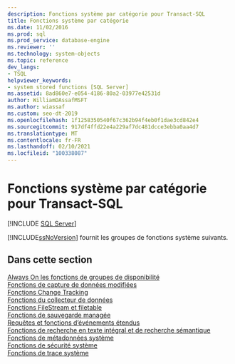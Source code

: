 ```yaml
---
description: Fonctions système par catégorie pour Transact-SQL
title: Fonctions système par catégorie
ms.date: 11/02/2016
ms.prod: sql
ms.prod_service: database-engine
ms.reviewer: ''
ms.technology: system-objects
ms.topic: reference
dev_langs:
- TSQL
helpviewer_keywords:
- system stored functions [SQL Server]
ms.assetid: 8ad860e7-e054-4186-80a2-03977e42531d
author: WilliamDAssafMSFT
ms.author: wiassaf
ms.custom: seo-dt-2019
ms.openlocfilehash: 1f1258350540f67c362b94f4eb0f1dae3cd842e4
ms.sourcegitcommit: 917df4ffd22e4a229af7dc481dcce3ebba0aa4d7
ms.translationtype: MT
ms.contentlocale: fr-FR
ms.lasthandoff: 02/10/2021
ms.locfileid: "100338087"
---
```

# <a name="system-functions-by-category-for-transact-sql"></a>Fonctions système par catégorie pour Transact-SQL
[!INCLUDE [SQL Server](../../includes/applies-to-version/sqlserver.md)]

  [!INCLUDE[ssNoVersion](../../includes/ssnoversion-md.md)] fournit les groupes de fonctions système suivants.  
  
## <a name="in-this-section"></a>Dans cette section  
 [Always On les fonctions de groupes de disponibilité](../../relational-databases/system-functions/always-on-availability-groups-functions-transact-sql.md)  
 [Fonctions de capture de données modifiées](../../relational-databases/system-functions/change-data-capture-functions-transact-sql.md)  
 [Fonctions Change Tracking](../../relational-databases/system-functions/change-tracking-functions-transact-sql.md)  
 [Fonctions du collecteur de données](../../relational-databases/system-functions/data-collector-functions-transact-sql.md)  
 [Fonctions FileStream et filetable](../../relational-databases/system-functions/filestream-and-filetable-functions-transact-sql.md)  
 [Fonctions de sauvegarde managée](../../relational-databases/system-functions/managed-backup-functions-transact-sql.md)  
 [Requêtes et fonctions d’événements étendus](../../relational-databases/system-functions/sys-fn-get-sql-transact-sql.md)  
 [Fonctions de recherche en texte intégral et de recherche sémantique](../../relational-databases/system-functions/full-text-search-and-semantic-search-functions-transact-sql.md)  
 [Fonctions de métadonnées système](../../relational-databases/system-functions/system-metadata-functions.md)  
 [Fonctions de sécurité système](../../relational-databases/system-functions/system-security-functions.md)  
 [Fonctions de trace système](../../relational-databases/system-functions/system-trace-functions.md)  
  
